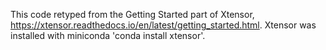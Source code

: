 This code retyped from the Getting Started part of Xtensor,
https://xtensor.readthedocs.io/en/latest/getting_started.html.  Xtensor was
installed with miniconda 'conda install xtensor'.
